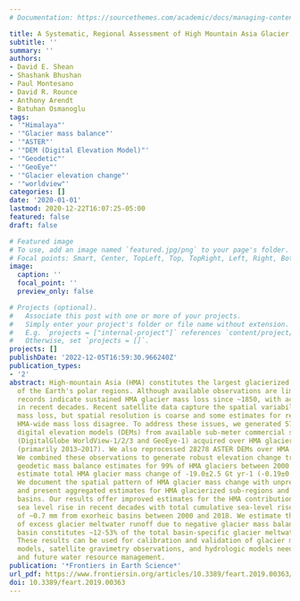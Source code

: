 ```yaml
---
# Documentation: https://sourcethemes.com/academic/docs/managing-content/

title: A Systematic, Regional Assessment of High Mountain Asia Glacier Mass Balance
subtitle: ''
summary: ''
authors:
- David E. Shean
- Shashank Bhushan
- Paul Montesano
- David R. Rounce
- Anthony Arendt
- Batuhan Osmanoglu
tags:
- '"Himalaya"'
- '"Glacier mass balance"'
- '"ASTER"'
- '"DEM (Digital Elevation Model)"'
- '"Geodetic"'
- '"GeoEye"'
- '"Glacier elevation change"'
- '"worldview"'
categories: []
date: '2020-01-01'
lastmod: 2020-12-22T16:07:25-05:00
featured: false
draft: false

# Featured image
# To use, add an image named `featured.jpg/png` to your page's folder.
# Focal points: Smart, Center, TopLeft, Top, TopRight, Left, Right, BottomLeft, Bottom, BottomRight.
image:
  caption: ''
  focal_point: ''
  preview_only: false

# Projects (optional).
#   Associate this post with one or more of your projects.
#   Simply enter your project's folder or file name without extension.
#   E.g. `projects = ["internal-project"]` references `content/project/deep-learning/index.md`.
#   Otherwise, set `projects = []`.
projects: []
publishDate: '2022-12-05T16:59:30.966240Z'
publication_types:
- '2'
abstract: High-mountain Asia (HMA) constitutes the largest glacierized region outside
  of the Earth's polar regions. Although available observations are limited, long-term
  records indicate sustained HMA glacier mass loss since ~1850, with accelerated loss
  in recent decades. Recent satellite data capture the spatial variability of this
  mass loss, but spatial resolution is coarse and some estimates for regional and
  HMA-wide mass loss disagree. To address these issues, we generated 5797 high-resolution
  digital elevation models (DEMs) from available sub-meter commercial stereo imagery
  (DigitalGlobe WorldView-1/2/3 and GeoEye-1) acquired over HMA glaciers from 2007–2018
  (primarily 2013–2017). We also reprocessed 28278 ASTER DEMs over HMA from 2000–2018.
  We combined these observations to generate robust elevation change trend maps and
  geodetic mass balance estimates for 99% of HMA glaciers between 2000 and 2018. We
  estimate total HMA glacier mass change of -19.0±2.5 Gt yr-1 (-0.19±0.03 m w.e. yr-1).
  We document the spatial pattern of HMA glacier mass change with unprecedented detail,
  and present aggregated estimates for HMA glacierized sub-regions and hydrologic
  basins. Our results offer improved estimates for the HMA contribution to global
  sea level rise in recent decades with total cumulative sea-level rise contribution
  of ~0.7 mm from exorheic basins between 2000 and 2018. We estimate that the range
  of excess glacier meltwater runoff due to negative glacier mass balance in each
  basin constitutes ~12-53% of the total basin-specific glacier meltwater runoff.
  These results can be used for calibration and validation of glacier mass balance
  models, satellite gravimetry observations, and hydrologic models needed for present
  and future water resource management.
publication: '*Frontiers in Earth Science*'
url_pdf: https://www.frontiersin.org/articles/10.3389/feart.2019.00363/full
doi: 10.3389/feart.2019.00363
---
```

